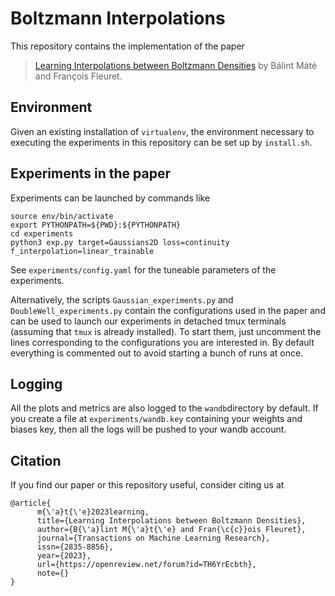 # Boltzmann Interpolations

This repository contains the implementation of the paper
> [Learning Interpolations between Boltzmann Densities](https://openreview.net/forum?id=TH6YrEcbth) by Bálint Máté and François Fleuret.

## Environment
Given an existing installation of ```virtualenv```, the environment necessary to executing the experiments in this repository can be set up by ```install.sh```.
## Experiments in the paper

Experiments can be launched by commands like
```
source env/bin/activate
export PYTHONPATH=${PWD}:${PYTHONPATH}
cd experiments
python3 exp.py target=Gaussians2D loss=continuity f_interpolation=linear_trainable
```
See ```experiments/config.yaml``` for the tuneable parameters of the experiments.

Alternatively, the scripts ```Gaussian_experiments.py``` and ```DoubleWell_experiments.py``` contain the configurations used in the paper and can be used to launch our experiments in detached tmux terminals (assuming that ```tmux``` is already installed). To start them,  just uncomment the lines corresponding to the configurations you are interested in. By default everything is commented out to avoid starting a bunch of runs at once.


## Logging
All the plots and metrics are also logged to the ```wandb```directory by default. If you create a file at ```experiments/wandb.key``` containing your weights and biases key, then all the logs will be pushed to your wandb account.

## Citation
If you find our paper or this repository useful, consider citing us at

```
@article{
      m{\'a}t{\'e}2023learning,
      title={Learning Interpolations between Boltzmann Densities},
      author={B{\'a}lint M{\'a}t{\'e} and Fran{\c{c}}ois Fleuret},
      journal={Transactions on Machine Learning Research},
      issn={2835-8856},
      year={2023},
      url={https://openreview.net/forum?id=TH6YrEcbth},
      note={}
}
```